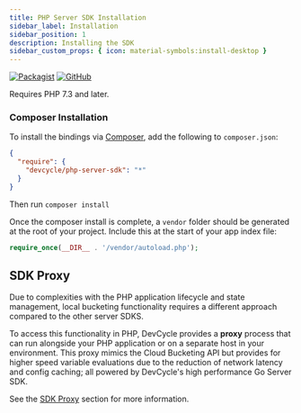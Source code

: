 ```yaml
---
title: PHP Server SDK Installation
sidebar_label: Installation
sidebar_position: 1
description: Installing the SDK
sidebar_custom_props: { icon: material-symbols:install-desktop }
---
```


[![Packagist](https://badgen.net/packagist/v/devcycle/php-server-sdk/latest)](https://packagist.org/packages/devcycle/php-server-sdk)
[![GitHub](https://img.shields.io/github/stars/devcyclehq/php-server-sdk.svg?style=social&label=Star&maxAge=2592000)](https://github.com/DevCycleHQ/php-server-sdk)

Requires PHP 7.3 and later.

### Composer Installation

To install the bindings via [Composer](https://getcomposer.org/), add the following to `composer.json`:

```json
{
  "require": {
    "devcycle/php-server-sdk": "*"
  }
}
```

Then run `composer install`

Once the composer install is complete, a `vendor` folder should be generated at the root of your project. Include this at the start of your app index file:

```php
require_once(__DIR__ . '/vendor/autoload.php');
```

## SDK Proxy

Due to complexities with the PHP application lifecycle and state management,
local bucketing functionality requires a different approach compared to the other server SDKS.

To access this functionality in PHP, DevCycle provides a **proxy** process that can run alongside your PHP application
or on a separate host in your environment. This proxy mimics the Cloud Bucketing API but provides for higher speed
variable evaluations due to the reduction of network latency and config caching;
all powered by DevCycle's high performance Go Server SDK.

See the [SDK Proxy](../../sdk-proxy/index.md) section for more information.
